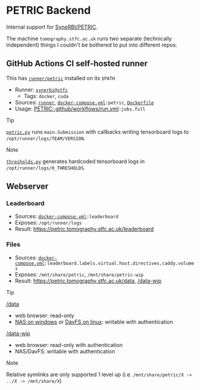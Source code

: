 # PETRIC Backend

Internal support for [SyneRBI/PETRIC](https://github.com/SyneRBI/PETRIC).

The machine `tomography.stfc.ac.uk` runs two separate (technically independent) things I couldn't be bothered to put into different repos.

## GitHub Actions CI self-hosted runner

This has [`runner/petric`](./runner/petric) installed on its `$PATH`

- Runner: [`synerbi@stfc`](https://github.com/organizations/SyneRBI/settings/actions/runners/102)
  + Tags: `docker`, `cuda`
- Sources: [`runner`](./runner), [`docker-compose.yml`](./docker-compose.yml)`:petric`, [`Dockerfile`](./Dockerfile)
- Usage: [PETRIC:.github/workflows/run.yml](https://github.com/SyneRBI/PETRIC/blob/main/.github/workflows/run.yml)`:jobs.full`

> [!TIP]
> [`petric.py`](https://github.com/SyneRBI/PETRIC/blob/main/petric.py) runs `main.Submission` with callbacks writing tensorboard logs to `/opt/runner/logs/TEAM/VERSION`.

<!-- <br/> -->

> [!NOTE]
> [`thresholds.py`](./runner/thresholds.py) generates hardcoded tensorboard logs in `/opt/runner/logs/0_THRESHOLDS`.

## Webserver

### Leaderboard

- Sources: [`docker-compose.yml`](./docker-compose.yml)`:leaderboard`
- Exposes: `/opt/runner/logs`
- Result: <https://petric.tomography.stfc.ac.uk/leaderboard>

### Files

- Sources: [`docker-compose.yml`](./docker-compose.yml)`:leaderboard.labels.virtual.host.directives,caddy.volumes`
- Exposes: `/mnt/share/petric`, `/mnt/share/petric-wip`
- Result: <https://petric.tomography.stfc.ac.uk/data>, [/data-wip](https://petric.tomography.stfc.ac.uk/data-wip)

> [!TIP]
> [/data](https://petric.tomography.stfc.ac.uk/data)
> - web browser: read-only
> - [NAS on windows](https://support.microsoft.com/en-us/windows/map-a-network-drive-in-windows-29ce55d1-34e3-a7e2-4801-131475f9557d) or [DavFS on linux](https://askubuntu.com/questions/498526/mounting-a-webdav-share-by-users): writable with authentication
>
> [/data-wip](https://petric.tomography.stfc.ac.uk/data-wip)
> - web browser: read-only with authentication
> - NAS/DavFS: writable with authentication

<!-- <br/> -->

> [!NOTE]
> Relative symlinks are only supported 1 level up (i.e. `/mnt/share/petric/X -> ../X -> /mnt/share/X`)
